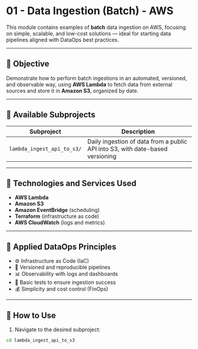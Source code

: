 # 01 - Data Ingestion (Batch) - AWS

This module contains examples of **batch** data ingestion on AWS, focusing on simple, scalable, and low-cost solutions — ideal for starting data pipelines aligned with DataOps best practices.

---

## 🎯 Objective

Demonstrate how to perform batch ingestions in an automated, versioned, and observable way, using **AWS Lambda** to fetch data from external sources and store it in **Amazon S3**, organized by date.

---

## 🧱 Available Subprojects

| Subproject                    | Description |
|------------------------------|-------------|
| `lambda_ingest_api_to_s3/`   | Daily ingestion of data from a public API into S3, with date-based versioning |

---

## 🧰 Technologies and Services Used

- **AWS Lambda**  
- **Amazon S3**  
- **Amazon EventBridge** (scheduling)  
- **Terraform** (infrastructure as code)  
- **AWS CloudWatch** (logs and metrics)  

---

## 🧪 Applied DataOps Principles

- ⚙️ Infrastructure as Code (IaC)  
- 🔁 Versioned and reproducible pipelines  
- 📊 Observability with logs and dashboards  
- 🧪 Basic tests to ensure ingestion success  
- 💰 Simplicity and cost control (FinOps)  

---

## 🚀 How to Use

1. Navigate to the desired subproject:
```bash
cd lambda_ingest_api_to_s3
